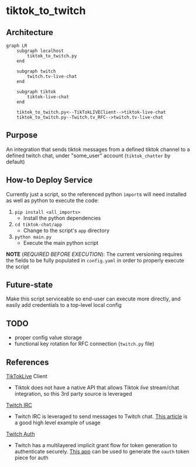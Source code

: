 # tiktok_to_twitch
## Architecture
```mermaid
graph LR
    subgraph localhost
        tiktok_to_twitch.py
    end

    subgraph twitch
        twitch.tv-live-chat
    end
    
    subgraph tiktok
        tiktok-live-chat
    end

    tiktok_to_twitch.py<--TikTokLIVEClient-->tiktok-live-chat
    tiktok_to_twitch.py--Twitch.tv_RFC-->twitch.tv-live-chat
```

## Purpose
An integration that sends tiktok messages from a defined tiktok channel to a defined twitch chat, under "some_user" account (`tiktok_chatter` by default)

## How-to Deploy Service
Currently just a script, so the referenced python `import`s will need installed as well as python to execute the code:
1. `pip install <all_imports>`
    - Install the python dependencies
2. `cd tiktok-chat/app`
    - Change to the script's `app` directory
3. `python main.py`
    - Execute the main python script

**NOTE** (*REQUIRED BEFORE EXECUTION*): The current versioning requires the fields to be fully populated in `config.yaml` in order to properly execute the script

## Future-state
Make this script serviceable so end-user can execute more directly, and easily add credentials to a top-level local config

## TODO
- proper config value storage
- functional key rotation for RFC connection (`twitch.py` file)

## References
[TikTokLive](https://github.com/isaackogan/TikTokLive) Client
- Tiktok does not have a native API that allows Tiktok *live* stream/chat integration, so this 3rd party source is leveraged

[Twitch IRC](https://dev.twitch.tv/docs/irc/send-receive-messages/)
- Twitch IRC is leveraged to send messages to Twitch chat. [This article](https://www.learndatasci.com/tutorials/how-stream-text-data-twitch-sockets-python/) is a good high level example of usage

[Twitch Auth](https://dev.twitch.tv/docs/irc/authenticate-bot/)
- Twitch has a multilayered implicit grant flow for token generation to authenticate securely. [This app](https://twitchapps.com/tmi/) can be used to generate the `oauth` token piece for auth